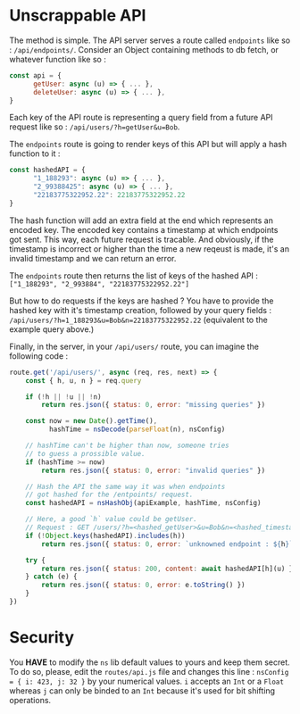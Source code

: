 # Unscrappable API
The method is simple. The API server serves a route called `endpoints` like so : `/api/endpoints/`. Consider an Object containing methods to db fetch, or whatever function like so :

```js
const api = {
      getUser: async (u) => { ... },
      deleteUser: async (u) => { ... },
}
```

Each key of the API route is representing a query field from a future API request like so : `/api/users/?h=getUser&u=Bob`.

The `endpoints` route is going to render keys of this API but will apply a hash function to it :

```js
const hashedAPI = {
      "1_188293": async (u) => { ... },
      "2_99388425": async (u) => { ... },
      "22183775322952.22": 22183775322952.22
}
```

The hash function will add an extra field at the end which represents an encoded key. The encoded key contains a timestamp at which endpoints got sent. This way, each future request is tracable. And obviously, if the timestamp is incorrect or higher than the time a new reqeust is made, it's an invalid timestamp and we can return an error.

The `endpoints` route then returns the list of keys of the hashed API : `["1_188293", "2_993884", "22183775322952.22"]`

But how to do requests if the keys are hashed ? You have to provide the hashed key with it's timestamp creation, followed by your query fields : `/api/users/?h=1_188293&u=Bob&n=22183775322952.22` (equivalent to the example query above.)

Finally, in the server, in your `/api/users/` route, you can imagine the following code :

```js
route.get('/api/users/', async (req, res, next) => {
    const { h, u, n } = req.query

    if (!h || !u || !n)
        return res.json({ status: 0, error: "missing queries" })

    const now = new Date().getTime(),
          hashTime = nsDecode(parseFloat(n), nsConfig)

    // hashTime can't be higher than now, someone tries
    // to guess a prossible value.
    if (hashTime >= now)
        return res.json({ status: 0, error: "invalid queries" })

    // Hash the API the same way it was when endpoints
    // got hashed for the /entpoints/ request.
    const hashedAPI = nsHashObj(apiExample, hashTime, nsConfig)

    // Here, a good `h` value could be getUser.
    // Request : GET /users/?h=<hashed_getUser>&u=Bob&n=<hashed_timestamp>
    if (!Object.keys(hashedAPI).includes(h))
        return res.json({ status: 0, error: `unknowned endpoint : ${h}` })

    try {
        return res.json({ status: 200, content: await hashedAPI[h](u) })
    } catch (e) {
        return res.json({ status: 0, error: e.toString() })
    }
})
```
# Security

You **HAVE** to modify the `ns` lib default values to yours and keep them secret. To do so, please, edit the `routes/api.js` file and changes this line : `nsConfig = { i: 423, j: 32 }` by your numerical values. `i` accepts an `Int` or a `Float` whereas `j` can only be binded to an `Int` because it's used for bit shifting operations.

